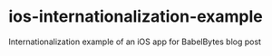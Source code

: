 ios-internationalization-example
================================

Internationalization example of an iOS app for BabelBytes blog post
